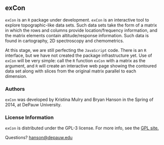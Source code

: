 
## exCon

`exCon` is an `R` package under development.  `exCon` is an interactive tool to explore topographic-like data sets.  Such data sets take the form of a matrix in which the rows and columns provide location/frequency information, and the matrix elements contain altitude/response information.  Such data is found in cartography, 2D spectroscopy and chemometrics.

At this stage, we are still perfecting the `JavaScript` code.  There is an `R` interface, but we have not created the package infrastructure yet.  Use of `exCon` will be very simple: call the `R` function `exCon` with a matrix as the argument, and `R` will create an interactive web page showing the contoured data set along with slices from the original matrix parallel to each dimension.

### Authors

`exCon` was developed by Kristina Mulry and Bryan Hanson in the Spring of 2014, at DePauw University.

### License Information

`exCon` is distributed under the GPL-3 license.  For more info, see the [GPL site.](https://gnu.org/licenses/gpl.html)

Questions?  hanson@depauw.edu
